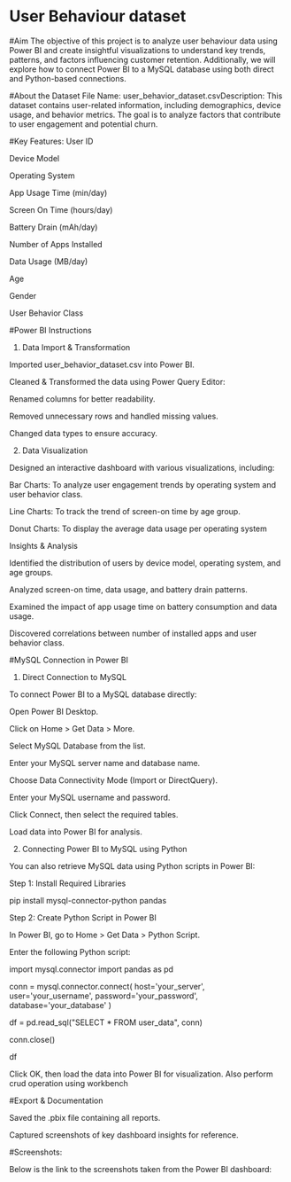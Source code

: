 # User Behaviour dataset

#Aim
The objective of this project is to analyze user behaviour data using Power BI and create insightful visualizations to understand key trends, patterns, and factors influencing customer retention. Additionally, we will explore how to connect Power BI to a MySQL database using both direct and Python-based connections.

#About the Dataset
File Name: user_behavior_dataset.csvDescription: This dataset contains user-related information, including demographics, device usage, and behavior metrics. The goal is to analyze factors that contribute to user engagement and potential churn.

#Key Features:
User ID

Device Model

Operating System

App Usage Time (min/day)

Screen On Time (hours/day)

Battery Drain (mAh/day)

Number of Apps Installed

Data Usage (MB/day)

Age

Gender

User Behavior Class

#Power BI Instructions

1. Data Import & Transformation

Imported user_behavior_dataset.csv into Power BI.

Cleaned & Transformed the data using Power Query Editor:

Renamed columns for better readability.

Removed unnecessary rows and handled missing values.

Changed data types to ensure accuracy.

2. Data Visualization

Designed an interactive dashboard with various visualizations, including:

Bar Charts: To analyze user engagement trends by operating system and user behavior class.

Line Charts: To track the trend of screen-on time by age group.

Donut Charts: To display the average data usage per operating system

Insights & Analysis

Identified the distribution of users by device model, operating system, and age groups.

Analyzed screen-on time, data usage, and battery drain patterns.

Examined the impact of app usage time on battery consumption and data usage.

Discovered correlations between number of installed apps and user behavior class.

#MySQL Connection in Power BI

1. Direct Connection to MySQL

To connect Power BI to a MySQL database directly:

Open Power BI Desktop.

Click on Home > Get Data > More.

Select MySQL Database from the list.

Enter your MySQL server name and database name.

Choose Data Connectivity Mode (Import or DirectQuery).

Enter your MySQL username and password.

Click Connect, then select the required tables.

Load data into Power BI for analysis.

2. Connecting Power BI to MySQL using Python

You can also retrieve MySQL data using Python scripts in Power BI:

Step 1: Install Required Libraries

pip install mysql-connector-python pandas

Step 2: Create Python Script in Power BI

In Power BI, go to Home > Get Data > Python Script.

Enter the following Python script:

import mysql.connector
import pandas as pd

conn = mysql.connector.connect(
    host='your_server',
    user='your_username',
    password='your_password',
    database='your_database'
)

df = pd.read_sql("SELECT * FROM user_data", conn)

conn.close()

df

Click OK, then load the data into Power BI for visualization.
Also perform crud operation using workbench

#Export & Documentation

Saved the .pbix file containing all reports.

Captured screenshots of key dashboard insights for reference.

#Screenshots:

Below is the link to the screenshots taken from the Power BI dashboard:



